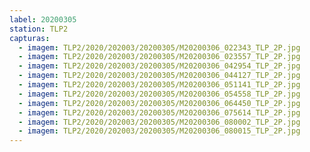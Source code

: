 ```yaml
---
label: 20200305
station: TLP2
capturas:
  - imagem: TLP2/2020/202003/20200305/M20200306_022343_TLP_2P.jpg
  - imagem: TLP2/2020/202003/20200305/M20200306_023557_TLP_2P.jpg
  - imagem: TLP2/2020/202003/20200305/M20200306_042954_TLP_2P.jpg
  - imagem: TLP2/2020/202003/20200305/M20200306_044127_TLP_2P.jpg
  - imagem: TLP2/2020/202003/20200305/M20200306_051141_TLP_2P.jpg
  - imagem: TLP2/2020/202003/20200305/M20200306_054558_TLP_2P.jpg
  - imagem: TLP2/2020/202003/20200305/M20200306_064450_TLP_2P.jpg
  - imagem: TLP2/2020/202003/20200305/M20200306_075614_TLP_2P.jpg
  - imagem: TLP2/2020/202003/20200305/M20200306_080002_TLP_2P.jpg
  - imagem: TLP2/2020/202003/20200305/M20200306_080015_TLP_2P.jpg
---
```


